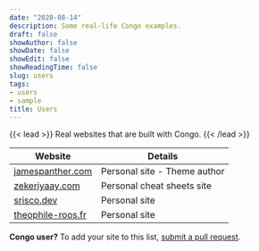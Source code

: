 ```yaml
---
date: "2020-08-14"
description: Some real-life Congo examples.
draft: false
showAuthor: false
showDate: false
showEdit: false
showReadingTime: false
slug: users
tags:
- users
- sample
title: Users
---
```


{{< lead >}}
Real websites that are built with Congo.
{{< /lead >}}

| Website                                        | Details                      |
| ---------------------------------------------- | ---------------------------- |
| [jamespanther.com](https://jamespanther.com)   | Personal site - Theme author |
| [zekeriyaay.com](https://zekeriyaay.com)       | Personal cheat sheets site   |
| [srisco.dev](https://srisco.dev)               | Personal site                |
| [theophile-roos.fr](https://theophile-roos.fr) | Personal site                |

**Congo user?** To add your site to this list, [submit a pull request](https://github.com/jpanther/congo/blob/dev/exampleSite/content/users.md).

